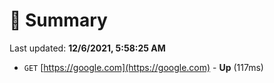 # 📖 Summary
Last updated: **12/6/2021, 5:58:25 AM**

- `GET` [https://google.com](https://google.com) - **Up** (117ms)
